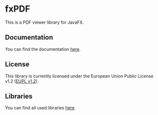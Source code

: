 # fxPDF

This is a PDF viewer library for JavaFX.

## Documentation

You can find the documentation [here](https://github.com/Patr1ick/fxPDF/wiki).

## License

This library is currently licensed under the European Union Public License v1.2 ([EUPL v1.2](https://eupl.eu/1.2/en/)).

## Libraries

You can find all used libraries [here](Libraries.md).